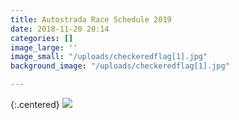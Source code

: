 ```yaml
---
title: Autostrada Race Schedule 2019
date: 2018-11-20 20:14
categories: []
image_large: ''
image_small: "/uploads/checkeredflag[1].jpg"
background_image: "/uploads/checkeredflag[1].jpg"

---
```

{:.centered}
![](https://res.cloudinary.com/wesedholm/image/upload/w_800/v1544392315/2018-12-09_13-20-31_1.jpg)